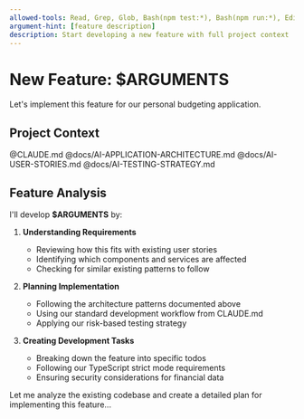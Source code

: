 ```yaml
---
allowed-tools: Read, Grep, Glob, Bash(npm test:*), Bash(npm run:*), Edit, MultiEdit, Write, TodoWrite
argument-hint: [feature description]
description: Start developing a new feature with full project context
---
```


# New Feature: $ARGUMENTS

Let's implement this feature for our personal budgeting application.

## Project Context
@CLAUDE.md
@docs/AI-APPLICATION-ARCHITECTURE.md
@docs/AI-USER-STORIES.md
@docs/AI-TESTING-STRATEGY.md

## Feature Analysis

I'll develop **$ARGUMENTS** by:

1. **Understanding Requirements**
   - Reviewing how this fits with existing user stories
   - Identifying which components and services are affected
   - Checking for similar existing patterns to follow

2. **Planning Implementation**
   - Following the architecture patterns documented above
   - Using our standard development workflow from CLAUDE.md
   - Applying our risk-based testing strategy

3. **Creating Development Tasks**
   - Breaking down the feature into specific todos
   - Following our TypeScript strict mode requirements
   - Ensuring security considerations for financial data

Let me analyze the existing codebase and create a detailed plan for implementing this feature...